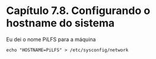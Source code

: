 # Capítulo 7.8. Configurando o hostname do sistema

Eu dei o nome PiLFS para a máquina

```
echo "HOSTNAME=PiLFS" > /etc/sysconfig/network

```
